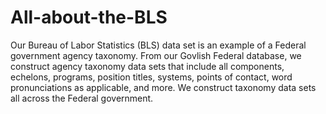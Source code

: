 # All-about-the-BLS
Our Bureau of Labor Statistics (BLS) data set is an example of a Federal government agency taxonomy.
	From our Govlish Federal database, we construct agency taxonomy data sets that include all components, echelons, programs, position titles, systems, points of contact, word pronunciations as applicable, and more. We construct taxonomy data sets all across the Federal government.
